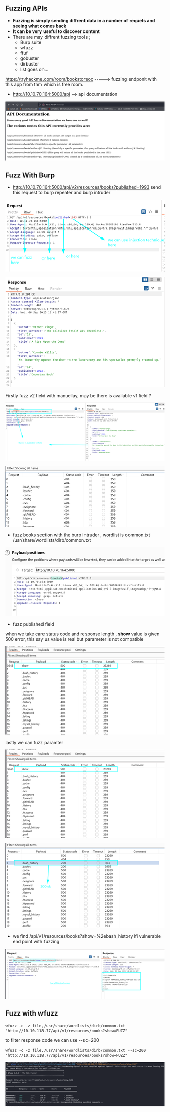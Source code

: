 ## Fuzzing APIs

- **Fuzzing is simply sending diffrent data in a number of requets and seeing what comes back**
- **It can be very useful to discover content**
- There are may diffrent fuzzing tools ;
  - Burp suite
  - wfuzz
  - ffuf
  - gobuster
  - dirbuster
  - list goes on...

https://tryhackme.com/room/bookstoreoc -----> fuzzing endponit with this app from thm which is free room.

- http://10.10.70.164:5000/api --> api documentation

![Image](/img/api-docum.png)

## Fuzz With Burp

- http://10.10.70.164:5000/api/v2/resources/books?published=1993 send this request to burp repeater and burp intruder

![Image](/img/fuzzy.png)

![Image](/img/resp.png)

Firstly fuzz v2 field with manuellay, may be there is available v1 field ?

![Image](/img/fuzzzv1.png)

![Image](/img/resuts.png)

- fuzz books section with the burp intruder , wordlist is common.txt /usr/share/wordlists/dirb/common.txt

![Image](/img/fuzzbooksv1.png)

- fuzz published field

when we take care status code and response length , **show** value is given 500 error, this say us value is real but parameter is not compatible

![Image](/img/showfuzz.png)

lastly we can fuzz paramter

![Image](/img/showfuzz.png)

![Image](/img/fuzzparamres.png)

- we find /api/v1/resources/books?show=%2ebash_history lfi vulnerable end point with fuzzing

![Image](/img/fuzzlfi.png)

## Fuzz with **wfuzz**

```
wfuzz -c -z file,/usr/share/wordlists/dirb/common.txt "http://10.10.118.77/api/v1/resources/books?show=FUZZ"
```

to filter response code we can use --sc=200

```
wfuzz -c -z file,/usr/share/wordlists/dirb/common.txt --sc=200 "http://10.10.118.77/api/v1/resources/books?show=FUZZ"
```

![Image](/img/wfuzz.png)
